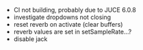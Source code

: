 - CI not building, probably due to JUCE 6.0.8
- investigate dropdowns not closing
- reset reverb on activate (clear buffers)
- reverb values are set in setSampleRate...?
- disable jack